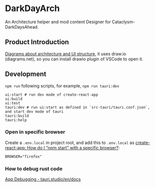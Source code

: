 # DarkDayArch

An Architecture helper and mod content Designer for Cataclysm-DarkDaysAhead.

## Product Introduction

[Diagrams about architecture and UI structure](docs/diagrams), it uses draw.io (diagrams.net), so you can install drawio plugin of VSCode to open it.

## Development

`npm run` following scripts, for example, `npm run tauri:dev`

```shell
ui:start # run dev mode of create-react-app
ui:build
ui:test
tauri:dev # run ui:start as defined in `src-tauri/tauri.conf.json`, and start dev mode of tauri
tauri:build
tauri:help
```

### Open in specific browser

Create a `.env.local` in project root, and add this to `.env.local` as [create-react-app: How do I “npm start” with a specific browser?](https://stackoverflow.com/questions/51706882/create-react-app-how-do-i-npm-start-with-a-specific-browser):

```env
BROWSER="firefox"
```

### How to debug rust code

[App Debugging - tauri.studio/en/docs](https://tauri.studio/en/docs/usage/development/debugging/)
